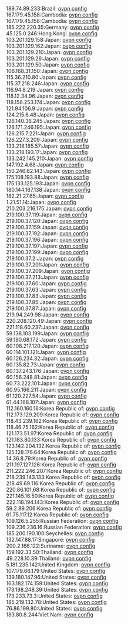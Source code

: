 189.74.89.233:Brazil: [ovpn config](vpn/189_74_89_233.ovpn)  
167.179.45.158:Cambodia: [ovpn config](vpn/167_179_45_158.ovpn)  
167.179.45.158:Cambodia: [ovpn config](vpn/167_179_45_158.ovpn)  
185.222.220.35:Germany: [ovpn config](vpn/185_222_220_35.ovpn)  
45.125.0.246:Hong Kong: [ovpn config](vpn/45_125_0_246.ovpn)  
103.201.129.158:Japan: [ovpn config](vpn/103_201_129_158.ovpn)  
103.201.129.162:Japan: [ovpn config](vpn/103_201_129_162.ovpn)  
103.201.129.210:Japan: [ovpn config](vpn/103_201_129_210.ovpn)  
103.201.129.26:Japan: [ovpn config](vpn/103_201_129_26.ovpn)  
103.201.129.50:Japan: [ovpn config](vpn/103_201_129_50.ovpn)  
106.168.31.150:Japan: [ovpn config](vpn/106_168_31_150.ovpn)  
115.36.210.80:Japan: [ovpn config](vpn/115_36_210_80.ovpn)  
115.37.218.246:Japan: [ovpn config](vpn/115_37_218_246.ovpn)  
116.94.8.219:Japan: [ovpn config](vpn/116_94_8_219.ovpn)  
118.12.34.96:Japan: [ovpn config](vpn/118_12_34_96.ovpn)  
118.156.253.174:Japan: [ovpn config](vpn/118_156_253_174.ovpn)  
121.94.106.9:Japan: [ovpn config](vpn/121_94_106_9.ovpn)  
124.215.6.48:Japan: [ovpn config](vpn/124_215_6_48.ovpn)  
126.140.36.245:Japan: [ovpn config](vpn/126_140_36_245.ovpn)  
126.171.246.195:Japan: [ovpn config](vpn/126_171_246_195.ovpn)  
126.215.7.221:Japan: [ovpn config](vpn/126_215_7_221.ovpn)  
126.227.3.209:Japan: [ovpn config](vpn/126_227_3_209.ovpn)  
133.218.185.57:Japan: [ovpn config](vpn/133_218_185_57.ovpn)  
133.218.193.17:Japan: [ovpn config](vpn/133_218_193_17.ovpn)  
133.242.145.210:Japan: [ovpn config](vpn/133_242_145_210.ovpn)  
147.192.4.68:Japan: [ovpn config](vpn/147_192_4_68.ovpn)  
150.246.62.143:Japan: [ovpn config](vpn/150_246_62_143.ovpn)  
175.108.193.88:Japan: [ovpn config](vpn/175_108_193_88.ovpn)  
175.133.125.193:Japan: [ovpn config](vpn/175_133_125_193.ovpn)  
180.144.167.138:Japan: [ovpn config](vpn/180_144_167_138.ovpn)  
182.21.27.65:Japan: [ovpn config](vpn/182_21_27_65.ovpn)  
1.21.51.14:Japan: [ovpn config](vpn/1_21_51_14.ovpn)  
210.203.216.175:Japan: [ovpn config](vpn/210_203_216_175.ovpn)  
219.100.37.119:Japan: [ovpn config](vpn/219_100_37_119.ovpn)  
219.100.37.120:Japan: [ovpn config](vpn/219_100_37_120.ovpn)  
219.100.37.159:Japan: [ovpn config](vpn/219_100_37_159.ovpn)  
219.100.37.192:Japan: [ovpn config](vpn/219_100_37_192.ovpn)  
219.100.37.196:Japan: [ovpn config](vpn/219_100_37_196.ovpn)  
219.100.37.197:Japan: [ovpn config](vpn/219_100_37_197.ovpn)  
219.100.37.199:Japan: [ovpn config](vpn/219_100_37_199.ovpn)  
219.100.37.2:Japan: [ovpn config](vpn/219_100_37_2.ovpn)  
219.100.37.201:Japan: [ovpn config](vpn/219_100_37_201.ovpn)  
219.100.37.209:Japan: [ovpn config](vpn/219_100_37_209.ovpn)  
219.100.37.213:Japan: [ovpn config](vpn/219_100_37_213.ovpn)  
219.100.37.60:Japan: [ovpn config](vpn/219_100_37_60.ovpn)  
219.100.37.63:Japan: [ovpn config](vpn/219_100_37_63.ovpn)  
219.100.37.83:Japan: [ovpn config](vpn/219_100_37_83.ovpn)  
219.100.37.85:Japan: [ovpn config](vpn/219_100_37_85.ovpn)  
219.100.37.87:Japan: [ovpn config](vpn/219_100_37_87.ovpn)  
219.94.249.98:Japan: [ovpn config](vpn/219_94_249_98.ovpn)  
220.208.120.49:Japan: [ovpn config](vpn/220_208_120_49.ovpn)  
221.118.60.237:Japan: [ovpn config](vpn/221_118_60_237.ovpn)  
59.138.103.199:Japan: [ovpn config](vpn/59_138_103_199.ovpn)  
59.190.68.172:Japan: [ovpn config](vpn/59_190_68_172.ovpn)  
60.108.217.120:Japan: [ovpn config](vpn/60_108_217_120.ovpn)  
60.114.101.121:Japan: [ovpn config](vpn/60_114_101_121.ovpn)  
60.126.234.32:Japan: [ovpn config](vpn/60_126_234_32.ovpn)  
60.135.82.73:Japan: [ovpn config](vpn/60_135_82_73.ovpn)  
60.137.243.176:Japan: [ovpn config](vpn/60_137_243_176.ovpn)  
60.156.248.81:Japan: [ovpn config](vpn/60_156_248_81.ovpn)  
60.73.222.101:Japan: [ovpn config](vpn/60_73_222_101.ovpn)  
60.95.166.211:Japan: [ovpn config](vpn/60_95_166_211.ovpn)  
61.120.227.54:Japan: [ovpn config](vpn/61_120_227_54.ovpn)  
61.44.168.107:Japan: [ovpn config](vpn/61_44_168_107.ovpn)  
112.160.160.16:Korea Republic of: [ovpn config](vpn/112_160_160_16.ovpn)  
112.173.129.209:Korea Republic of: [ovpn config](vpn/112_173_129_209.ovpn)  
118.43.239.162:Korea Republic of: [ovpn config](vpn/118_43_239_162.ovpn)  
118.46.75.162:Korea Republic of: [ovpn config](vpn/118_46_75_162.ovpn)  
121.173.51.97:Korea Republic of: [ovpn config](vpn/121_173_51_97.ovpn)  
121.183.80.133:Korea Republic of: [ovpn config](vpn/121_183_80_133.ovpn)  
123.142.204.132:Korea Republic of: [ovpn config](vpn/123_142_204_132.ovpn)  
125.128.176.64:Korea Republic of: [ovpn config](vpn/125_128_176_64.ovpn)  
14.36.8.79:Korea Republic of: [ovpn config](vpn/14_36_8_79.ovpn)  
211.197.127.126:Korea Republic of: [ovpn config](vpn/211_197_127_126.ovpn)  
211.222.246.207:Korea Republic of: [ovpn config](vpn/211_222_246_207.ovpn)  
218.239.143.133:Korea Republic of: [ovpn config](vpn/218_239_143_133.ovpn)  
218.49.69.116:Korea Republic of: [ovpn config](vpn/218_49_69_116.ovpn)  
220.86.101.68:Korea Republic of: [ovpn config](vpn/220_86_101_68.ovpn)  
221.145.16.50:Korea Republic of: [ovpn config](vpn/221_145_16_50.ovpn)  
222.118.194.143:Korea Republic of: [ovpn config](vpn/222_118_194_143.ovpn)  
59.2.89.206:Korea Republic of: [ovpn config](vpn/59_2_89_206.ovpn)  
61.75.117.12:Korea Republic of: [ovpn config](vpn/61_75_117_12.ovpn)  
109.126.5.255:Russian Federation: [ovpn config](vpn/109_126_5_255.ovpn)  
109.236.236.16:Russian Federation: [ovpn config](vpn/109_236_236_16.ovpn)  
185.200.190.100:Seychelles: [ovpn config](vpn/185_200_190_100.ovpn)  
132.147.88.17:Singapore: [ovpn config](vpn/132_147_88_17.ovpn)  
200.2.166.122:Suriname: [ovpn config](vpn/200_2_166_122.ovpn)  
159.192.33.50:Thailand: [ovpn config](vpn/159_192_33_50.ovpn)  
49.228.10.39:Thailand: [ovpn config](vpn/49_228_10_39.ovpn)  
5.181.235.142:United Kingdom: [ovpn config](vpn/5_181_235_142.ovpn)  
107.179.66.179:United States: [ovpn config](vpn/107_179_66_179.ovpn)  
139.180.147.96:United States: [ovpn config](vpn/139_180_147_96.ovpn)  
163.182.174.159:United States: [ovpn config](vpn/163_182_174_159.ovpn)  
173.198.248.39:United States: [ovpn config](vpn/173_198_248_39.ovpn)  
173.233.73.3:United States: [ovpn config](vpn/173_233_73_3.ovpn)  
185.219.132.78:United States: [ovpn config](vpn/185_219_132_78.ovpn)  
76.86.199.80:United States: [ovpn config](vpn/76_86_199_80.ovpn)  
183.80.8.244:Viet Nam: [ovpn config](vpn/183_80_8_244.ovpn)  

